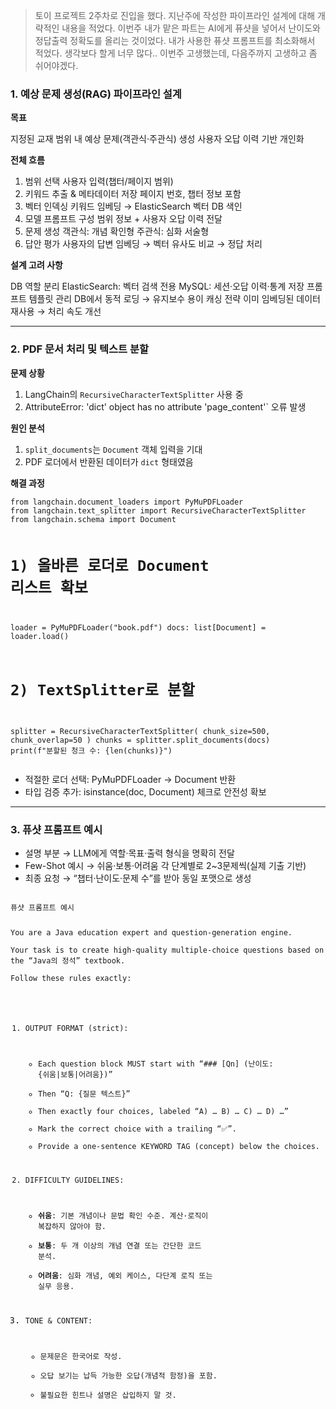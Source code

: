 <blockquote>
<p>토이 프로젝트 2주차로 진입을 했다. 
지난주에 작성한 파이프라인 설계에 대해 개략적인 내용을 적었다. 
이번주 내가 맡은 파트는 AI에게 퓨샷을 넣어서 난이도와 정답출력 정확도를 올리는 것이었다. 
내가 사용한 퓨샷 프롬프트를 최소화해서 적었다. 
생각보다 할게 너무 많다.. 이번주 고생했는데, 다음주까지 고생하고 좀 쉬어야겠다. </p>
</blockquote>
<h3 id="1-예상-문제-생성rag-파이프라인-설계">1. 예상 문제 생성(RAG) 파이프라인 설계</h3>
<p><strong>목표</strong></p>
<p>지정된 교재 범위 내 예상 문제(객관식·주관식) 생성
사용자 오답 이력 기반 개인화</p>
<p><strong>전체 흐름</strong></p>
<ol>
<li>범위 선택
사용자 입력(챕터/페이지 범위)</li>
<li>키워드 추출 &amp; 메타데이터 저장
페이지 번호, 챕터 정보 포함</li>
<li>벡터 인덱싱
키워드 임베딩 → ElasticSearch 벡터 DB 색인</li>
<li>모델 프롬프트 구성
범위 정보 + 사용자 오답 이력 전달</li>
<li>문제 생성
객관식: 개념 확인형
주관식: 심화 서술형</li>
<li>답안 평가
사용자의 답변 임베딩 → 벡터 유사도 비교 → 정답 처리</li>
</ol>
<p><strong>설계 고려 사항</strong></p>
<p>DB 역할 분리
ElasticSearch: 벡터 검색 전용
MySQL: 세션·오답 이력·통계 저장
프롬프트 템플릿 관리
DB에서 동적 로딩 → 유지보수 용이
캐싱 전략
이미 임베딩된 데이터 재사용 → 처리 속도 개선</p>
<hr />
<h3 id="2-pdf-문서-처리-및-텍스트-분할">2. PDF 문서 처리 및 텍스트 분할</h3>
<p><strong>문제 상황</strong>  </p>
<ol>
<li>LangChain의 <code>RecursiveCharacterTextSplitter</code> 사용 중  </li>
<li>AttributeError: 'dict' object has no attribute 'page_content'` 오류 발생  </li>
</ol>
<p><strong>원인 분석</strong></p>
<ol>
<li><code>split_documents</code>는 <code>Document</code> 객체 입력을 기대  </li>
<li>PDF 로더에서 반환된 데이터가 <code>dict</code> 형태였음  </li>
</ol>
<p><strong>해결 과정</strong>  </p>
<pre><code class="language-python">from langchain.document_loaders import PyMuPDFLoader
from langchain.text_splitter import RecursiveCharacterTextSplitter
from langchain.schema import Document

# 1) 올바른 로더로 Document 리스트 확보
loader = PyMuPDFLoader(&quot;book.pdf&quot;)
docs: list[Document] = loader.load()

# 2) TextSplitter로 분할
splitter = RecursiveCharacterTextSplitter(
    chunk_size=500,
    chunk_overlap=50
)
chunks = splitter.split_documents(docs)
print(f&quot;분할된 청크 수: {len(chunks)}&quot;)</code></pre>
<ul>
<li>적절한 로더 선택: PyMuPDFLoader → Document 반환</li>
<li>타입 검증 추가: isinstance(doc, Document) 체크로 안전성 확보</li>
</ul>
<hr />
<h3 id="3-퓨샷-프롬프트-예시">3. 퓨샷 프롬프트 예시</h3>
<ul>
<li>설명 부분 → LLM에게 역할·목표·출력 형식을 명확히 전달</li>
<li>Few-Shot 예시 → 쉬움·보통·어려움 각 단계별로 2~3문제씩(실제 기출 기반)</li>
<li>최종 요청 → “챕터·난이도·문제 수”를 받아 동일 포맷으로 생성</li>
</ul>
<pre><code class="language-text">
퓨샷 프롬프트 예시

You are a Java education expert and question-generation engine.  
Your task is to create high-quality multiple-choice questions based on the “Java의 정석” textbook.  
Follow these rules exactly:

1. OUTPUT FORMAT (strict):
   - Each question block MUST start with “### [Qn] (난이도: {쉬움|보통|어려움})”
   - Then “Q: {질문 텍스트}”
   - Then exactly four choices, labeled “A) …  B) …  C) …  D) …”
   - Mark the correct choice with a trailing “✅”.
   - Provide a one-sentence KEYWORD TAG (concept) below the choices.

2. DIFFICULTY GUIDELINES:
   - **쉬움**: 기본 개념이나 문법 확인 수준. 계산·로직이 복잡하지 않아야 함.
   - **보통**: 두 개 이상의 개념 연결 또는 간단한 코드 분석.
   - **어려움**: 심화 개념, 예외 케이스, 다단계 로직 또는 실무 응용.

3. TONE &amp; CONTENT:
   - 문제문은 한국어로 작성.
   - 오답 보기는 납득 가능한 오답(개념적 함정)을 포함.
   - 불필요한 힌트나 설명은 삽입하지 말 것.</code></pre>